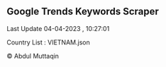 

## Google Trends Keywords Scraper 
 
Last Update 04-04-2023 , 10:27:01

Country List :
VIETNAM.json



© Abdul Muttaqin 

